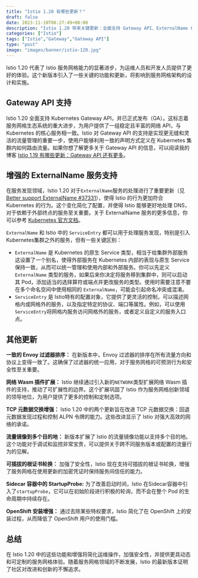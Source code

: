 ```yaml
---
title: "Istio 1.20 有哪些更新？"
draft: false
date: 2023-11-10T06:27:49+08:00
description: "Istio 1.20 带来关键更新：全面支持 Gateway API、ExternalName 优化、Envoy 过滤器统一排序等，提升服务网格灵活性和性能。" 
categories: ["Istio"]
tags: ["Istio","Gateway","Gateway API"]
type: "post"
image: "images/banner/istio-120.jpg"
---
```


Istio 1.20 代表了 Istio 服务网格能力的显著进步，为运维人员和开发人员提供了更好的体验。这个新版本引入了一些关键的功能和更新，将影响到服务网格架构的设计和实施。

## Gateway API 支持

Istio 1.20 全面支持 Kubernetes Gateway API，并已正式发布（GA）。这标志着服务网格生态系统的重大进步，为用户提供了一组稳定且丰富的网络 API，与 Kubernetes 的核心服务相一致。Istio 对 Gateway API 的支持是实现更无缝和灵活的流量管理的重要一步，使用户能够利用一致的声明方式定义在 Kubernetes 集群内如何路由流量。如果你想了解更多关于 Gateway API 的信息，可以阅读我的博客 [Istio 1.19 有哪些更新：Gateway API 还有更多](/blog/istio-119-release/)。

## 增强的 ExternalName 服务支持

在服务发现领域，Istio 1.20 对于`ExternalName`服务的处理进行了重要更新（见 [Better support ExternalName #37331](https://github.com/istio/istio/issues/37331)），使得 Istio 的行为更加符合 Kubernetes 的行为。这个变化简化了配置，并使得 Istio 能够更好地处理 DNS，对于依赖于外部终点的服务至关重要。关于 ExternalName 服务的更多信息，你可以参考 [Kubernetes 官方文档](https://kubernetes.io/zh-cn/docs/concepts/services-networking/service/#externalname)。

`ExternalName` 和 Istio 中的 `ServiceEntry` 都可以用于处理服务发现，特别是引入Kubernetes集群之外的服务，但有一些关键区别：

- `ExternalName` 是 Kubernetes 的原生 Service 类型，相当于给集群外部服务这设置了一个别名，使得外部服务在 Kubernetes 内部的表现与原生 Service 保持一致，从而可以统一管理和使用内部和外部服务。你可以先定义 `ExternalName` 类型的服务，如果后来你决定将服务移到集群中，则可以启动其 Pod，添加适当的选择算符或端点并更改服务的类型。使用时需要注意不要在多个命名空间中使用相同的 `ExternalName`，可能会引起命名冲突或混淆。
- `ServiceEntry` 是 Istio特有的配置对象，它提供了更灵活的控制，可以描述网格内或网格外的服务，以及指定特定的协议、端口等属性。例如，可以使用`ServiceEntry`将网格内服务访问网格外的服务，或者定义自定义的服务入口点。

## 其他更新

**一致的 Envoy 过滤器排序：** 在新版本中，Envoy 过滤器的排序在所有流量方向和协议上变得一致了。这确保了过滤器的统一应用，对于服务网格的可预测行为和安全性至关重要。

**网络 Wasm 插件扩展：** Istio 继续通过引入新的`NETWORK`类型扩展网络 Wasm 插件的支持，推动了可扩展性的边界。这个扩展巩固了 Istio 作为服务网格创新领域的领导地位，为用户提供了更多的控制和定制选项。

**TCP 元数据交换增强：** Istio 1.20 中的两个更新旨在改进 TCP 元数据交换：回退元数据发现过程和控制 ALPN 令牌的能力。这些改进显示了 Istio 对强大高效的网络的承诺。

**流量镜像到多个目的地：** 新版本扩展了 Istio 的流量镜像功能以支持多个目的地。这个功能对于调试和监控非常宝贵，可以提供关于跨不同服务版本或配置的流量行为的见解。

**可插拔的根证书轮换：** 加强了安全性，Istio 现在支持可插拔的根证书轮换，增强了服务网格在使用更新的加密凭证时保持服务间信任的能力。

**Sidecar 容器中的 StartupProbe:** 为了改善启动时间，Istio 在Sidecar容器中引入了`startupProbe`，它可以在初始阶段进行积极的轮询，而不会在整个 Pod 的生命周期中持续存在。

**OpenShift 安装增强：** 通过去除某些特权要求，Istio 简化了在 OpenShift 上的安装过程，从而降低了 OpenShift 用户的使用门槛。

## 总结

在 Istio 1.20 中的这些功能和增强将简化运维操作，加强安全性，并提供更具动态和可定制的服务网格体验。随着服务网格领域的不断发展，Istio 的最新版本证明了社区对改进和创新的不懈追求。
